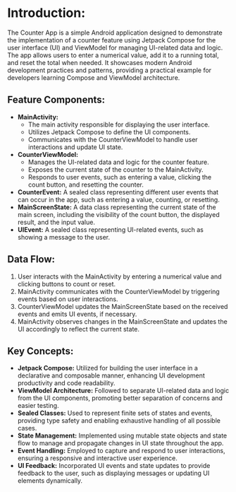 <h1>Introduction:</h1>
<p>The Counter App is a simple Android application designed to demonstrate the implementation of a counter feature using Jetpack Compose for the user interface (UI) and ViewModel for managing UI-related data and logic. The app allows users to enter a numerical value, add it to a running total, and reset the total when needed. It showcases modern Android development practices and patterns, providing a practical example for developers learning Compose and ViewModel architecture.</p>

<h2>Feature Components:</h2>
<ul>
  <li><strong>MainActivity:</strong>
    <ul>
      <li>The main activity responsible for displaying the user interface.</li>
      <li>Utilizes Jetpack Compose to define the UI components.</li>
      <li>Communicates with the CounterViewModel to handle user interactions and update UI state.</li>
    </ul>
  </li>
  <li><strong>CounterViewModel:</strong>
    <ul>
      <li>Manages the UI-related data and logic for the counter feature.</li>
      <li>Exposes the current state of the counter to the MainActivity.</li>
      <li>Responds to user events, such as entering a value, clicking the count button, and resetting the counter.</li>
    </ul>
  </li>
  <li><strong>CounterEvent:</strong> A sealed class representing different user events that can occur in the app, such as entering a value, counting, or resetting.</li>
  <li><strong>MainScreenState:</strong> A data class representing the current state of the main screen, including the visibility of the count button, the displayed result, and the input value.</li>
  <li><strong>UIEvent:</strong> A sealed class representing UI-related events, such as showing a message to the user.</li>
</ul>

<h2>Data Flow:</h2>
<ol>
  <li>User interacts with the MainActivity by entering a numerical value and clicking buttons to count or reset.</li>
  <li>MainActivity communicates with the CounterViewModel by triggering events based on user interactions.</li>
  <li>CounterViewModel updates the MainScreenState based on the received events and emits UI events, if necessary.</li>
  <li>MainActivity observes changes in the MainScreenState and updates the UI accordingly to reflect the current state.</li>
</ol>

<h2>Key Concepts:</h2>
<ul>
  <li><strong>Jetpack Compose:</strong> Utilized for building the user interface in a declarative and composable manner, enhancing UI development productivity and code readability.</li>
  <li><strong>ViewModel Architecture:</strong> Followed to separate UI-related data and logic from the UI components, promoting better separation of concerns and easier testing.</li>
  <li><strong>Sealed Classes:</strong> Used to represent finite sets of states and events, providing type safety and enabling exhaustive handling of all possible cases.</li>
  <li><strong>State Management:</strong> Implemented using mutable state objects and state flow to manage and propagate changes in UI state throughout the app.</li>
  <li><strong>Event Handling:</strong> Employed to capture and respond to user interactions, ensuring a responsive and interactive user experience.</li>
  <li><strong>UI Feedback:</strong> Incorporated UI events and state updates to provide feedback to the user, such as displaying messages or updating UI elements dynamically.</li>
</ul>
